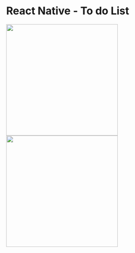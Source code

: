 # React Native - To do List

<img src="https://github.com/user-attachments/assets/5bd21b1b-0ddb-4ed4-9ba0-ecd87689c969" width="300px" /> </br>
<img src="https://github.com/user-attachments/assets/7e9244d0-2435-4407-ad2a-f548d37fbb00" width="300px" />
